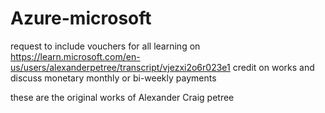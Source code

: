 # Azure-microsoft

request to include 
vouchers for all learning on 
<https://learn.microsoft.com/en-us/users/alexanderpetree/transcript/vjezxi2o6r023e1>
credit on works 
and discuss monetary monthly or bi-weekly 
payments 

 these are the original works of Alexander 
 Craig petree 
